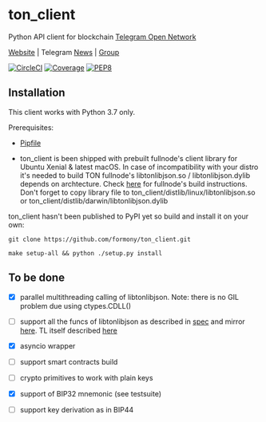 # ton_client

Python API client for blockchain [Telegram Open Network](https://test.ton.org/download.html)

[Website](https://www.formony.com/) | Telegram [News](https://t.me/formony_dev) | [Group](https://t.me/Formony_com)   

[![CircleCI](https://img.shields.io/circleci/build/github/formony/ton_client)](https://circleci.com/gh/formony/ton_client)
[![Coverage](https://img.shields.io/codecov/c/github/formony/ton_client/master.svg)](https://codecov.io/gh/formony/ton_client)
[![PEP8](https://img.shields.io/badge/code%20style-pep8-green.svg)](https://www.python.org/dev/peps/pep-0008/)

## Installation

This client works with Python 3.7 only.

Prerequisites: 
* [Pipfile](https://github.com/pypa/pipfile)

* ton_client is been shipped with prebuilt fullnode's client library for Ubuntu Xenial & latest macOS. 
In case of incompatibility with your distro it's needed to build TON fullnode's libtonlibjson.so / libtonlibjson.dylib depends on archtecture. 
Check [here](https://github.com/formony/ton_client/tree/master/docs/ton.md) for fullnode's build instructions.
Don't forget to copy library file to ton_client/distlib/linux/libtonlibjson.so or ton_client/distlib/darwin/libtonlibjson.dylib

ton_client hasn't been published to PyPI yet so build and install it on your own:

`git clone https://github.com/formony/ton_client.git`

`make setup-all && python ./setup.py install`

## To be done

* [x] parallel multithreading calling of libtonlibjson. Note: there is no GIL problem due using ctypes.CDLL()
* [ ] support all the funcs of libtonlibjson as described in [spec](https://github.com/formony/ton_client/tree/master/docs/tonlib_api.tl) and mirror [here](https://github.com/ton-blockchain/ton/blob/master/tl/generate/scheme/tonlib_api.tl). TL itself described [here](https://core.telegram.org/mtproto/TL)
* [x] asyncio wrapper
* [ ] support smart contracts build
* [ ] crypto primitives to work with plain keys
* [x] support of BIP32 mnemonic (see testsuite)
* [ ] support key derivation as in BIP44 
 
